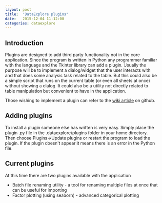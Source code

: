 ```yaml
---
layout: post
title:  "DataExplore plugins"
date:   2015-12-04 11:12:00
categories: dataexplore
---
```


## Introduction

Plugins are designed to add third party functionality not in the core application. Since the program is written in Python any programmer familiar with the language and the Tkinter library can add a plugin. Usually the purpose will be to implement a dialog/widget that the user interacts with and that does some analysis task related to the table. But this could also be a simple script that runs on the current table (or even all sheets at once) without showing a dialog. It could also be a utility not directly related to table manipulation but convenient to have in the application.

Those wishing to implement a plugin can refer to the [wiki article](https://github.com/dmnfarrell/pandastable/wiki/Writing-Plugins) on github.

## Adding plugins

To install a plugin someone else has written is very easy. Simply place the plugin .py file in the .dataexplore/plugins folder in your home directory. Then choose Plugins->Update plugins or restart the program to load the plugin. If the plugin doesn't appear it means there is an error in the Python file.

## Current plugins

At this time there are two plugins available with the application

 * Batch file renaming utility - a tool for renaming multiple files at once that can be useful for importing
 * Factor plotting (using seaborn) - advanced categorical plotting
